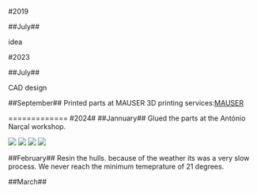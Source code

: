 #2019

##July##

idea

#2023

##July##

CAD design

##September##
Printed parts at MAUSER 3D printing services:[MAUSER](https://mauser.pt/catalog/)

=============
#2024#
##Jannuary##
Glued the parts at the António Narçal workshop.

![](Photos/AQUA24.JPG)
![](Photos/AQUA25.JPG)
![](Photos/AQUA29.JPG)
![](Photos/AQUA31.JPG)

##February##
Resin the hulls. because of the weather its was a very slow process. 
We never reach the minimum temeprature of 21 degrees.

##March##
